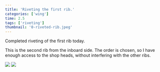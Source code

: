 ```yaml
---
title: 'Riveting the first rib.'
categories: ['wing']
time: 2.5
tags: ['riveting']
thumbnail: '0-riveted-rib.jpeg'
---
```


Completed riveting of the first rib today.

<!-- more -->

This is the second rib from the inboard side. The order is chosen, so I have enough access to the shop heads, without interfering with the other ribs.

![](./0-riveted-rib.jpeg)
![](./1-inside-view.jpeg)
